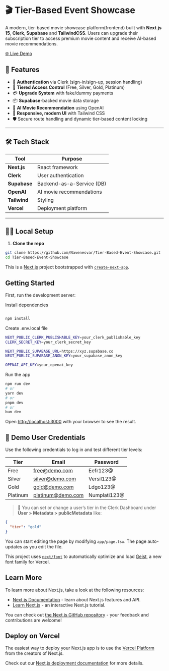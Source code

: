 # 🎬 Tier-Based Event Showcase

A modern, tier-based movie showcase platform(frontend) built with **Next.js 15**, **Clerk**, **Supabase** and **TailwindCSS**. Users can upgrade their subscription tier to access premium movie content and receive AI-based movie recommendations.

[🌐 Live Demo](https://tier-based-event-showcase-k3yh.vercel.app/)


## 🚀 Features

- 👤 **Authentication** via Clerk (sign-in/sign-up, session handling)
- 🔐 **Tiered Access Control** (Free, Silver, Gold, Platinum)
- 💳 **Upgrade System** with fake/dummy payments
- 📦 **Supabase**-backed movie data storage
- 🤖 **AI Movie Recommendation** using OpenAI
- 🌈 **Responsive, modern UI** with Tailwind CSS
- 🛡️ Secure route handling and dynamic tier-based content locking

---

## 🛠️ Tech Stack

| Tool        | Purpose                     |
|-------------|-----------------------------|
| **Next.js** | React framework             |
| **Clerk**   | User authentication         |
| **Supabase**| Backend-as-a-Service (DB)   |
| **OpenAI**  | AI movie recommendations    |
| **Tailwind**| Styling                     |
| **Vercel**  | Deployment platform         |

---

## 🧑‍💻 Local Setup

1. **Clone the repo**

```bash
git clone https://github.com/Navenesvar/Tier-Based-Event-Showcase.git
cd Tier-Based-Event-Showcase
```
This is a [Next.js](https://nextjs.org) project bootstrapped with [`create-next-app`](https://nextjs.org/docs/app/api-reference/cli/create-next-app).

## Getting Started

First, run the development server:

Install dependencies

```bash

npm install
```
Create .env.local file
```bash
NEXT_PUBLIC_CLERK_PUBLISHABLE_KEY=your_clerk_publishable_key
CLERK_SECRET_KEY=your_clerk_secret_key

NEXT_PUBLIC_SUPABASE_URL=https://xyz.supabase.co
NEXT_PUBLIC_SUPABASE_ANON_KEY=your_supabase_anon_key

OPENAI_API_KEY=your_openai_key
```
Run the app

```bash
npm run dev
# or
yarn dev
# or
pnpm dev
# or
bun dev
```

Open [http://localhost:3000](http://localhost:3000) with your browser to see the result.

## 🔐 Demo User Credentials

Use the following credentials to log in and test different tier levels:

| **Tier**    | **Email**              | **Password**     |
|-------------|------------------------|------------------|
| Free        | free@demo.com          | Eefr123@         |
| Silver      | silver@demo.com        | Versil123@       |
| Gold        | gold@demo.com          | Ldgo123@         |
| Platinum    | platinum@demo.com      | Numplati123@     |

> 🔧 You can set or change a user’s tier in the Clerk Dashboard under **User > Metadata > publicMetadata** like:
```json
{
  "tier": "gold"
}
```
You can start editing the page by modifying `app/page.tsx`. The page auto-updates as you edit the file.

This project uses [`next/font`](https://nextjs.org/docs/app/building-your-application/optimizing/fonts) to automatically optimize and load [Geist](https://vercel.com/font), a new font family for Vercel.

## Learn More

To learn more about Next.js, take a look at the following resources:

- [Next.js Documentation](https://nextjs.org/docs) - learn about Next.js features and API.
- [Learn Next.js](https://nextjs.org/learn) - an interactive Next.js tutorial.

You can check out [the Next.js GitHub repository](https://github.com/vercel/next.js) - your feedback and contributions are welcome!

## Deploy on Vercel

The easiest way to deploy your Next.js app is to use the [Vercel Platform](https://vercel.com/new?utm_medium=default-template&filter=next.js&utm_source=create-next-app&utm_campaign=create-next-app-readme) from the creators of Next.js.

Check out our [Next.js deployment documentation](https://nextjs.org/docs/app/building-your-application/deploying) for more details.
